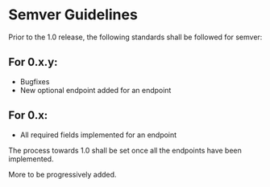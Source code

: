 # Semver Guidelines

Prior to the 1.0 release, the following standards shall be followed for semver:


## For 0.x.y:
* Bugfixes
* New optional endpoint added for an endpoint


## For 0.x:
* All required fields implemented for an endpoint

The process towards 1.0 shall be set once all the endpoints have been implemented.


More to be progressively added.